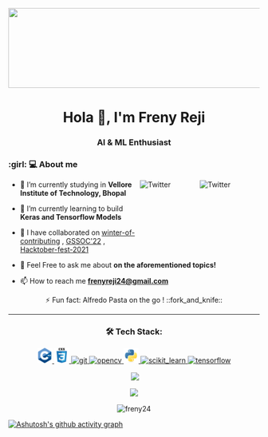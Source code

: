 

<!---
freny24/freny24 is a ✨ special ✨ repository because its `README.md` (this file) appears on your GitHub profile.
You can click the Preview link to take a look at your changes.
--->
<p align="center"> <img height="160" width="600" src="https://user-images.githubusercontent.com/66861391/216419320-8a6e102a-442f-405d-aa14-5a569fe9b5d6.png" /> </p>

<h1 align="center">Hola 👋, I'm Freny Reji</h1>
<h3 align="center">AI & ML Enthusiast</h3>

<h3 align="left"> :girl: 💻  About me </h3>
<a href="https://twitter.com/Freny24" target="_blank"><img src="https://cdn2.iconfinder.com/data/icons/social-media-2199/64/social_media_isometric_6-twitter-512.png" height="120px" width="120px" alt="Twitter" align="right"></a><a href="www.linkedin.com/in/freny-reji-2401" target="_blank"><img src="https://cdn2.iconfinder.com/data/icons/social-media-2199/64/social_media_isometric_14-linkedin-512.png" height="120px" width="120px" alt="Twitter" align="right"></a>

- 🔭 I’m currently studying in **Vellore Institute of Technology, Bhopal**

- 🌱 I’m currently learning to build **Keras and Tensorflow Models**

- 👯 I have collaborated on [winter-of-contributing](https://github.com/girlscript/winter-of-contributing) , [GSSOC'22](https://github.com/girlscript/GirlScript-Summer-of-Code) , [Hacktober-fest-2021](https://github.com/prathimacode-hub/ML-ProjectKart)

- 💬 Feel Free to ask me about **on the aforementioned topics!**


- 📫 How to reach me **frenyreji24@gmail.com**

<p align="center"> ⚡ Fun fact:  Alfredo Pasta on the go ! ::fork_and_knife::

  <hr>
<h3 align="center"> 🛠 Tech Stack:</h3>

<p align="center">
</a> <a href="https://www.w3schools.com/cpp/" target="_blank"> <img src="https://raw.githubusercontent.com/devicons/devicon/master/icons/cplusplus/cplusplus-original.svg" alt="cplusplus" width="30" height="30"/> </a> <a href="https://www.w3schools.com/css/" target="_blank"> <img src="https://raw.githubusercontent.com/devicons/devicon/master/icons/css3/css3-original-wordmark.svg" alt="css3" width="30" height="30"/> </a> <a href="https://git-scm.com/" target="_blank"> <img src="https://www.vectorlogo.zone/logos/git-scm/git-scm-icon.svg" alt="git" width="30" height="30"/> </a> <a href="https://opencv.org/" target="_blank"> <img src="https://www.vectorlogo.zone/logos/opencv/opencv-icon.svg" alt="opencv" width="30" height="30"/> </a> <a href="https://www.python.org" target="_blank"><img src="https://raw.githubusercontent.com/devicons/devicon/master/icons/python/python-original.svg" alt="python" width="30" height="30"/> </a> </a> <a href="https://scikit-learn.org/" target="_blank"> <img src="https://upload.wikimedia.org/wikipedia/commons/0/05/Scikit_learn_logo_small.svg" alt="scikit_learn" width="30" height="30"/> </a> <a href="https://www.tensorflow.org" target="_blank"> <img src="https://www.vectorlogo.zone/logos/tensorflow/tensorflow-icon.svg" alt="tensorflow" width="30" height="30"/> </a> </p>
<p align ="center">&nbsp;<img align="center" src="https://github-readme-stats.vercel.app/api?username=freny24&show_icons=true&count_private=true&theme=react" /><p align="center"><img align="center" src="http://github-readme-streak-stats.herokuapp.com?user=freny24&theme=react" /> 
  
  
<p align="center"> 
  <img align="center" src="https://github-readme-stats.vercel.app/api/top-langs?username=freny24&show_icons=true&locale=en&layout=compact" alt="freny24">
</p>
  
[![Ashutosh's github activity graph](https://activity-graph.herokuapp.com/graph?username=freny24&theme=xcode)](https://github.com/ashutosh00710/github-readme-activity-graph)




